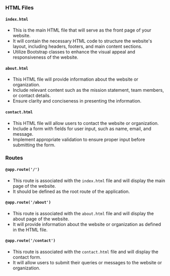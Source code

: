 ### HTML Files

#### `index.html`
- This is the main HTML file that will serve as the front page of your website.
- It will contain the necessary HTML code to structure the website's layout, including headers, footers, and main content sections.
- Utilize Bootstrap classes to enhance the visual appeal and responsiveness of the website.

#### `about.html`
- This HTML file will provide information about the website or organization.
- Include relevant content such as the mission statement, team members, or contact details.
- Ensure clarity and conciseness in presenting the information.

#### `contact.html`
- This HTML file will allow users to contact the website or organization.
- Include a form with fields for user input, such as name, email, and message.
- Implement appropriate validation to ensure proper input before submitting the form.

### Routes

#### `@app.route('/')`
- This route is associated with the `index.html` file and will display the main page of the website.
- It should be defined as the root route of the application.

#### `@app.route('/about')`
- This route is associated with the `about.html` file and will display the about page of the website.
- It will provide information about the website or organization as defined in the HTML file.

#### `@app.route('/contact')`
- This route is associated with the `contact.html` file and will display the contact form.
- It will allow users to submit their queries or messages to the website or organization.